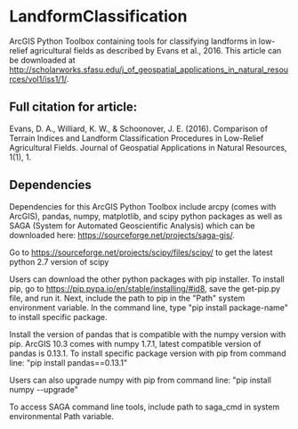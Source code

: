 # LandformClassification
ArcGIS Python Toolbox containing tools for classifying landforms in low-relief agricultural fields as described by Evans et al., 2016.  This article can be downloaded at http://scholarworks.sfasu.edu/j_of_geospatial_applications_in_natural_resources/vol1/iss1/1/.

## Full citation for article:
Evans, D. A., Williard, K. W., & Schoonover, J. E. (2016). Comparison of Terrain Indices and Landform Classification Procedures in Low-Relief Agricultural Fields. Journal of Geospatial Applications in Natural Resources, 1(1), 1.

## Dependencies
Dependencies for this ArcGIS Python Toolbox include arcpy (comes with ArcGIS), pandas, numpy, matplotlib, and scipy python packages as well as SAGA (System for Automated Geoscientific Analysis) which can be downloaded here: https://sourceforge.net/projects/saga-gis/. 

Go to https://sourceforge.net/projects/scipy/files/scipy/ to get the latest python 2.7 version of scipy

Users can download the other python packages with pip installer. To install pip, go to https://pip.pypa.io/en/stable/installing/#id8, save the get-pip.py file, and run it. Next, include the path to pip in the "Path" system environment variable. In the command line, type "pip install package-name" to install specific package.

Install the version of pandas that is compatible with the numpy version with pip. ArcGIS 10.3 comes with numpy 1.7.1, latest compatible version of pandas is 0.13.1.  To install specific package version with pip from command line: "pip install pandas==0.13.1"

Users can also upgrade numpy with pip from command line: "pip install numpy --upgrade"

To access SAGA command line tools, include path to saga_cmd in system environmental Path variable.

